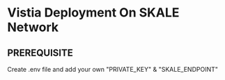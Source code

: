 <h1>Vistia Deployment On SKALE Network</h1>

<h2>PREREQUISITE</h2>
Create .env file and add your own "PRIVATE_KEY" & "SKALE_ENDPOINT"
